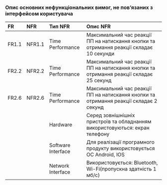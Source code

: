 ### Опис основних нефункціональних вимог, не пов’язаних з інтерфейсом користувача

| FR    |NFR     |Тип NFR |Опис NFR |
|:-     |:-      |:-                  |:-                        |
|FR1.1  |NFR1.1  |Time Performance|Максимальний час реакції ПП на натискання кнопки та отримання реакції складає 10 секунди|
|FR2.2  |NFR2.2  |Time Performance|Максимальний час реакції ПП на натискання кнопки та отримання реакції складає 25 секунд|
|FR2.6  |NFR2.6  |Time Performance|Максимальний час реакції ПП на натискання кнопки та отримання реакції складає 2 секунд|
|       |        |Hardware |Серед зовнішнішніх пристроїв та обладнанням використовуються: екран телефону|
|       |        |Software Interface|Для реалізації програмного продукту використовується OC Android, IOS|
|       |        |Network Interface|Використовується: Bluetooth, Wi-Fi(пропускна здатність 1 мб/с)|
